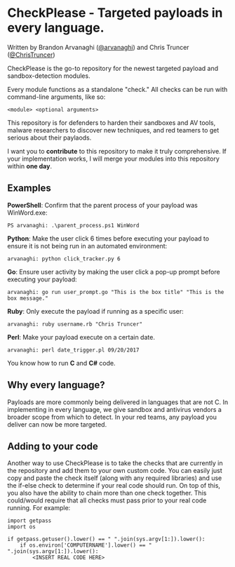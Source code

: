 # CheckPlease - Targeted payloads in every language. 

Written by Brandon Arvanaghi ([@arvanaghi](https://twitter.com/arvanaghi)) and Chris Truncer ([@ChrisTruncer](https://twitter.com/christruncer))

CheckPlease is the go-to repository for the newest targeted payload and sandbox-detection modules. 

Every module functions as a standalone "check." All checks can be run with command-line arguments, like so:

```
<module> <optional arguments>
```

This repository is for defenders to harden their sandboxes and AV tools, malware researchers to discover new techniques, and red teamers to get serious about their paylaods.

I want you to **contribute** to this repository to make it truly comprehensive. If your implementation works, I will merge your modules into this repository within **one day**. 

## Examples 

**PowerShell**: Confirm that the parent process of your payload was WinWord.exe:

```
PS arvanaghi: .\parent_process.ps1 WinWord
```

**Python**: Make the user click 6 times before executing your payload to ensure it is not being run in an automated environment:

```
arvanaghi: python click_tracker.py 6
```

**Go**: Ensure user activity by making the user click a pop-up prompt before executing your payload:

```
arvanaghi: go run user_prompt.go "This is the box title" "This is the box message." 
```

**Ruby**: Only execute the payload if running as a specific user:

```
arvanaghi: ruby username.rb "Chris Truncer"
```

**Perl**: Make your payload execute on a certain date.

```
arvanaghi: perl date_trigger.pl 09/20/2017
```

You know how to run **C** and **C#** code.

## Why every language?

Payloads are more commonly being delivered in languages that are not C. In implementing in every language, we give sandbox and antivirus vendors a broader scope from which to detect. In your red teams, any payload you deliver can now be more targeted. 

## Adding to your code

Another way to use CheckPlease is to take the checks that are currently in the repository and add them to your own custom code. You can easily just copy and paste the check itself (along with any required libraries) and use the if-else check to determine if your real code should run. On top of this, you also have the ability to chain more than one check together. This could/would require that all checks must pass prior to your real code running. For example:

```
import getpass
import os

if getpass.getuser().lower() == " ".join(sys.argv[1:]).lower():
    if os.environ['COMPUTERNAME'].lower() == " ".join(sys.argv[1:]).lower():
        <INSERT REAL CODE HERE>
```
